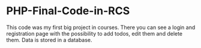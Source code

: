 # PHP-Final-Code-in-RCS

This code was my first big project in courses. There you can see a login and registration page with the possibility to add todos, edit them and delete them. Data is stored in a database.
